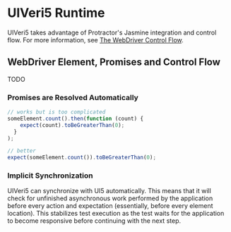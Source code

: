 # UIVeri5 Runtime
UIVeri5 takes advantage of Protractor's Jasmine integration and control flow. For more information, see [The WebDriver Control Flow](https://github.com/angular/protractor/blob/master/docs/control-flow.md).

##  WebDriver Element, Promises and Control Flow
TODO

### Promises are Resolved Automatically
```javascript
// works but is too complicated
someElement.count().then(function (count) {
    expect(count).toBeGreaterThan(0);
  }
);

// better
expect(someElement.count()).toBeGreaterThan(0);
```

### Implicit Synchronization
UIVeri5 can synchronize with UI5 automatically. This means that it will check for unfinished asynchronous work performed by the application before every action and expectation (essentially, before every element location). This stabilizes test execution as the test waits for the application to become responsive before continuing with the next step.

